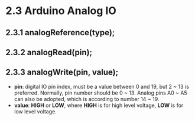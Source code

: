 # 2.3 Arduino Analog IO

## 2.3.1 analogReference(type);

## 2.3.2 analogRead(pin);

## 2.3.3 analogWrite(pin, value);
* **pin**: digital IO pin index, must be a value between 0 and 19, but 2 ~ 13 is preferred. Normally, pin number should be 0 ~ 13. Analog pins A0 ~ A5 can also be adopted, which is according to number 14 ~ 19.
* **value**: **HIGH** or **LOW**, where **HIGH** is for high level voltage, **LOW** is for low level voltage.